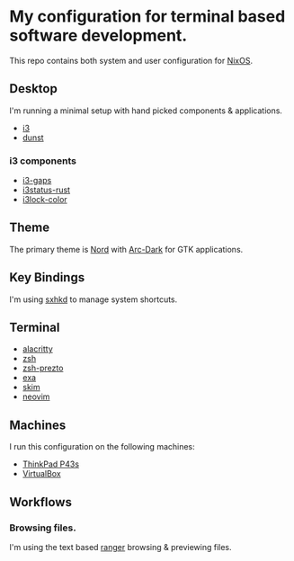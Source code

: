 # My configuration for terminal based software development.

This repo contains both system and user configuration for [NixOS](https://nixos.org/).

## Desktop

I'm running a minimal setup with hand picked components & applications.

* [i3](https://wiki.archlinux.org/index.php/I3)
* [dunst](https://wiki.archlinux.org/index.php/Dunst)

### i3 components

* [i3-gaps](https://github.com/Airblader/i3)
* [i3status-rust](https://github.com/greshake/i3status-rust)
* [i3lock-color](https://github.com/PandorasFox/i3lock-color)

## Theme

The primary theme is [Nord](https://www.nordtheme.com/) with [Arc-Dark](https://github.com/horst3180/Arc-theme#arc-dark) for GTK applications.

## Key Bindings

I'm using [sxhkd](https://github.com/baskerville/sxhkd) to manage system shortcuts.

## Terminal

* [alacritty](https://github.com/jwilm/alacritty)
* [zsh](https://wiki.archlinux.org/index.php/Zsh)
* [zsh-prezto](https://github.com/sorin-ionescu/prezto)
* [exa](https://the.exa.website/)
* [skim](https://github.com/lotabout/skim)
* [neovim](https://neovim.io/)

## Machines

I run this configuration on the following machines:

* [ThinkPad P43s](./docs/thinkpad.md)
* [VirtualBox](./docs/virtualbox.md)

## Workflows

### Browsing files.

I'm using the text based [ranger](https://github.com/ranger/ranger) browsing & previewing files.
